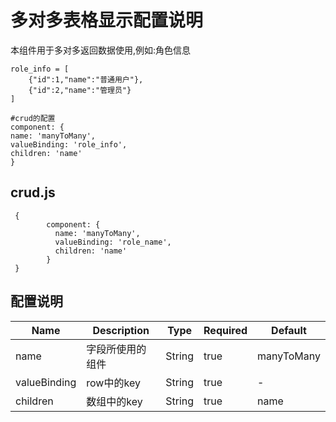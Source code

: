 # 多对多表格显示配置说明
本组件用于多对多返回数据使用,例如:角色信息
```angular2html
role_info = [
    {"id":1,"name":"普通用户"},
    {"id":2,"name":"管理员"}
]

#crud的配置
component: {
name: 'manyToMany',
valueBinding: 'role_info',
children: 'name'
}
```
## crud.js
```
 {
        component: {
          name: 'manyToMany',
          valueBinding: 'role_name',
          children: 'name'
        }
 }
```

## 配置说明


| Name       | Description      | Type    | Required | Default        |
| ---------- | ---------------- | ------- | -------- | -------------- |
| name       | 字段所使用的组件 | String  | true     | manyToMany |
| valueBinding       | row中的key       | String  | true     | -             |
| children   | 数组中的key         | String | true    | name          |
